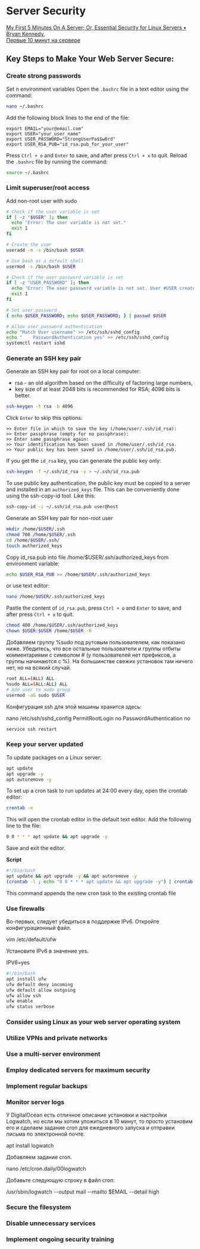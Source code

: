 # Server Security
[My First 5 Minutes On A Server; Or, Essential Security for Linux Servers • Bryan Kennedy](https://github.com/A1eksMa/sh/blob/main/links/my-first-5-minutes-on-a-server-or-essential-security-for-linux-servers.md),   
[Первые 10 минут на сервере](https://habr.com/ru/companies/rootwelt/articles/303462/)

## Key Steps to Make Your Web Server Secure:
### Create strong passwords
Set n environment variables
Open the `.bashrc` file in a text editor using the command:
```bash
nano ~/.bashrc
```
Add the following block lines to the end of the file:
```~/.bashrc
export EMAIL="your@email.com"
export USER="your_user_name"
export USER_PASSWORD="StrongUserPa$$w0rd"
export USER_RSA_PUB="id_rsa.pub_for_your_user"
```
Press `Ctrl + o` and `Enter` to save, and after press `Ctrl + x` to quit.
Reload the `.bashrc` file by running the command:
```bash
source ~/.bashrc
```
### Limit superuser/root access
Add non-root user with sudo
```bash
# Check if the user variable is set
if [ -z "$USER" ]; then
  echo "Error: The user variable is not set."
  exit 1
fi

# Create the user
useradd -m -s /bin/bash $USER

# Use bash as a default shell
usermod -s /bin/bash $USER

# Check if the user password variable is set
if [ -z "USER_PASSWORD" ]; then
  echo "Error: The user password variable is not set. User #USER created without password."
  exit 1
fi

# Set user password
{ echo $USER_PASSWORD; echo $USER_PASSWORD; } | passwd $USER

# Allow user password authentication
echo "Match User username" >> /etc/ssh/sshd_config
echo "    PasswordAuthentication yes" >> /etc/ssh/sshd_config
systemctl restart sshd
```
### Generate an SSH key pair
Generate an SSH key pair for root on a local computer:
- rsa - an old algorithm based on the difficulty of factoring large numbers,
- key size of at least 2048 bits is recommended for RSA; 4096 bits is better.
  
```bash
ssh-keygen -t rsa -b 4096
```

Click `Enter` to skip this options:
```
>> Enter file in which to save the key (/home/user/.ssh/id_rsa):
>> Enter passphrase (empty for no passphrase):
>> Enter same passphrase again:
>> Your identification has been saved in /home/user/.ssh/id_rsa.
>> Your public key has been saved in /home/user/.ssh/id_rsa.pub.
```

If you get the `id_rsa` key, you can generate the public key only:
```bash
ssh-keygen -f ~/.ssh/id_rsa -y > ~/.ssh/id_rsa.pub
```

To use public key authentication, the public key must be copied to a server and installed in an `authorized_keys` file. This can be conveniently done using the ssh-copy-id tool. Like this:
```bash
ssh-copy-id -i ~/.ssh/id_rsa.pub user@host
```

Generate an SSH key pair for non-root user
```bash
mkdir /home/$USER/.ssh
chmod 700 /home/$USER/.ssh
cd /home/$USER/.ssh/
touch authorized_keys
```
Copy id_rsa.pub into file /home/$USER/.ssh/authorized_keys from environment variable:
```bash
echo $USER_RSA_PUB >> /home/$USER/.ssh/authorized_keys
```
or use text editor:
```bash
nano /home/$USER/.ssh/authorized_keys
```
Pastle the content of `id_rsa.pub`, press `Ctrl + o` and `Enter` to save, and after press `Ctrl + x` to quit.

```bash
chmod 400 /home/$USER/.ssh/authorized_keys
chown $USER:$USER /home/$USER -R
```

Добавляем группу %sudo под рутовым пользователем, как показано ниже. Убедитесь, что все остальные пользователи и группы отбиты комментариями с символом # (у пользователей нет префиксов, а группы начинаются с %). На большинстве свежих установок там ничего нет, но на всякий случай.
```bash
root ALL=(ALL) ALL
%sudo ALL=(ALL:ALL) ALL
# Add user to sudo group
usermod -aG sudo $USER
```
Конфигурация ssh для этой машины хранится здесь:

nano /etc/ssh/sshd_config
PermitRootLogin no
PasswordAuthentication no


```bash
service ssh restart
```



### Keep your server updated
To update packages on a Linux server:
```bash
apt update
apt upgrade -y
apt autoremove -y
```
To set up a cron task to run updates at 24:00 every day, open the crontab editor:
```bash
crontab -e
```
This will open the crontab editor in the default text editor. Add the following line to the file:
```bash
0 0 * * * apt update && apt upgrade -y
```
Save and exit the editor.

**Script**

```bash
#!/bin/bash
apt update && apt upgrade -y && apt autoremove -y
(crontab -l ; echo "0 0 * * * apt update && apt upgrade -y") | crontab -
```
This command appends the new cron task to the existing crontab file


### Use firewalls
Во-первых, следует убедиться в поддержке IPv6. Откройте конфигурационный файл.

vim /etc/default/ufw

Установите IPv6 в значение yes.

IPV6=yes


```bash
#!/bin/bash
apt install ufw
ufw default deny incoming
ufw default allow outgoing
ufw allow ssh
ufw enable
ufw status verbose
```

### Consider using Linux as your web server operating system
### Utilize VPNs and private networks
### Use a multi-server environment
### Employ dedicated servers for maximum security
### Implement regular backups
### Monitor server logs
У DigitalOcean есть отличное описание установки и настройки Logwatch, но если мы хотим уложиться в 10 минут, то просто установим его и сделаем задание cron для ежедневного запуска и отправки письма по электронной почте.

apt install logwatch

Добавляем задание cron.

nano /etc/cron.daily/00logwatch

Добавьте следующую строку в файл cron:

/usr/sbin/logwatch --output mail --mailto $EMAIL --detail high
### Secure the filesystem
### Disable unnecessary services
### Implement ongoing security training
